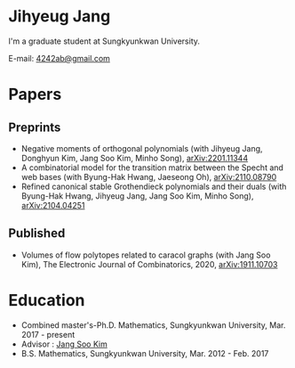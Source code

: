 # Jihyeug Jang
I'm a graduate student at Sungkyunkwan University.

E-mail: 4242ab@gmail.com

# Papers
## Preprints
- Negative moments of orthogonal polynomials (with Jihyeug Jang, Donghyun Kim, Jang Soo Kim, Minho Song), [arXiv:2201.11344](https://arxiv.org/abs/2201.11344)
- A combinatorial model for the transition matrix between the Specht and web bases (with Byung-Hak Hwang, Jaeseong Oh), [arXiv:2110.08790](https://arxiv.org/abs/2110.08790)
- Refined canonical stable Grothendieck polynomials and their duals (with Byung-Hak Hwang, Jihyeug Jang, Jang Soo Kim, Minho Song), [arXiv:2104.04251](https://arxiv.org/abs/2104.04251)
## Published
- Volumes of flow polytopes related to caracol graphs (with Jang Soo Kim), The Electronic Journal of Combinatorics, 2020, [arXiv:1911.10703](https://arxiv.org/abs/1911.10703) 

# Education
 - Combined master's-Ph.D. Mathematics, Sungkyunkwan University, Mar. 2017 - present
  - Advisor : [Jang Soo Kim](https://jangsookim.github.io)
 - B.S. Mathematics, Sungkyunkwan University, Mar. 2012 - Feb. 2017
